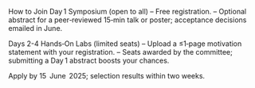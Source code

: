 How to Join
Day 1 Symposium (open to all)
– Free registration.
– Optional abstract for a peer‑reviewed 15‑min talk or poster; acceptance decisions emailed in June.

Days 2-4 Hands‑On Labs (limited seats)
– Upload a ≤1‑page motivation statement with your registration.
– Seats awarded by the committee; submitting a Day 1 abstract boosts your chances.

Apply by 15  June  2025; selection results within two weeks.

